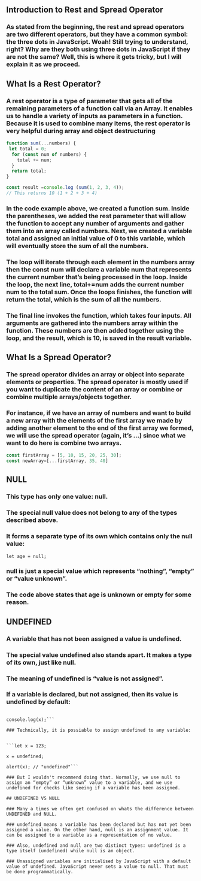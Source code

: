   ## Introduction to Rest and Spread Operator

 ### As stated from the beginning, the rest and spread operators are two different operators, but they have a common symbol: the three dots in JavaScript. Woah! Still trying to understand, right? Why are they both using three dots in JavaScript if they are not the same? Well, this is where it gets tricky, but I will explain it as we proceed.

## What Is a Rest Operator?
### A rest operator is a type of parameter that gets all of the remaining parameters of a function call via an Array. It enables us to handle a variety of inputs as parameters in a function. Because it is used to combine many items, the rest operator is very helpful during array and object destructuring

```javascript
function sum(...numbers) {
 let total = 0;
  for (const num of numbers) {
    total += num;
  }
  return total;
}

const result =console.log (sum(1, 2, 3, 4)); 
// This returns 10 (1 + 2 + 3 + 4)
```
###  In the code example above, we created a function sum. Inside the parentheses, we added the rest parameter that will allow the function to accept any number of arguments and gather them into an array called numbers. Next, we created a variable total and assigned an initial value of 0 to this variable, which will eventually store the sum of all the numbers.
### The loop will iterate through each element in the numbers array then the const num will declare a variable num that represents the current number that’s being processed in the loop. Inside the loop, the next line, total+=num adds the current number num to the total sum. Once the loops finishes, the function will return the total, which is the sum of all the numbers.
### The final line invokes the function, which takes four inputs. All arguments are gathered into the numbers array within the function. These numbers are then added together using the loop, and the result, which is 10, is saved in the result variable.



## What Is a Spread Operator?
### The spread operator divides an array or object into separate elements or properties. The spread operator is mostly used if you want to duplicate the content of an array or combine or combine multiple arrays/objects together.
### For instance, if we have an array of numbers and want to build a new array with the elements of the first array we made by adding another element to the end of the first array we formed, we will use the spread operator (again, it’s ...) since what we want to do here is combine two arrays.


```javascript
const firstArray = [5, 10, 15, 20, 25, 30];
const newArray=[...firstArray, 35, 40]

```



##  NULL

### This type has only one value: null.
### The special null value does not belong to any of the types described above.
### It forms a separate type of its own which contains only the null value:

```let age = null;```

### null is just a special value which represents “nothing”, “empty” or “value unknown”.
### The code above states that age is unknown or empty for some reason.

##  UNDEFINED

### A variable that has not been assigned a value is undefined.

### The special value undefined also stands apart. It makes a type of its own, just like null.

### The meaning of undefined is “value is not assigned”.

### If a variable is declared, but not assigned, then its value is undefined by default:


```let x;

console.log(x);```

### Technically, it is possiable to assign undefined to any variable:


```let x = 123;

x = undefined;

alert(x); // "undefined"```

### But I wouldn't recommend doing that. Normally, we use null to assign an “empty” or “unknown” value to a variable, and we use undefined for checks like seeing if a variable has been assigned.

## UNDEFINED VS NULL

### Many a times we often get confused on whats the difference between UNDEFINED and NULL.

### undefined means a variable has been declared but has not yet been assigned a value. On the other hand, null is an assignment value. It can be assigned to a variable as a representation of no value.

### Also, undefined and null are two distinct types: undefined is a type itself (undefined) while null is an object.

### Unassigned variables are initialised by JavaScript with a default value of undefined. JavaScript never sets a value to null. That must be done programmatically.













  

